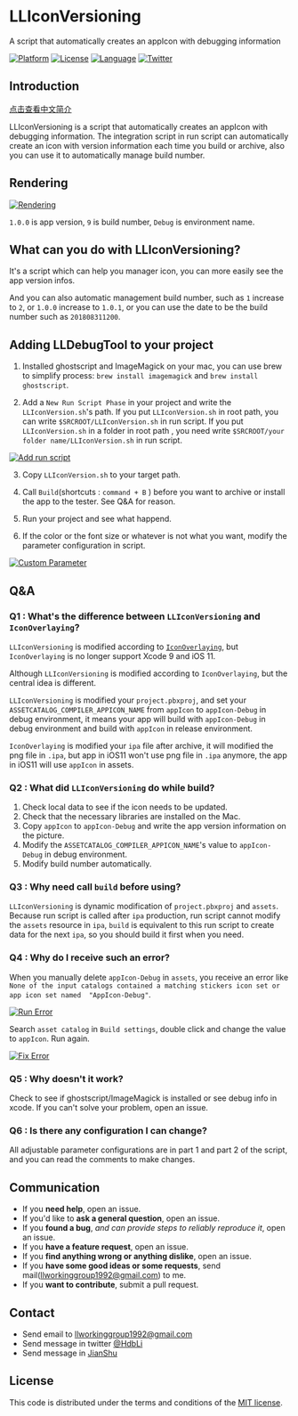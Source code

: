 # LLIconVersioning

A script that automatically creates an appIcon with debugging information

[![Platform](https://img.shields.io/badge/Platform-Xcode-blue.svg)](https://img.shields.io/badge/Platform-Xcode-blue.svg)
[![License](https://img.shields.io/badge/license-MIT-91bc2b.svg)](https://img.shields.io/badge/license-MIT-91bc2b.svg)
[![Language](https://img.shields.io/badge/Language-shell-yellow.svg)](https://img.shields.io/badge/Language-shell-yellow.svg)
[![Twitter](https://img.shields.io/badge/twitter-@HdbLi-1DA1F2.svg)](https://twitter.com/HdbLi)

## Introduction

[点击查看中文简介](https://github.com/HDB-Li/LLIconVersioning/blob/master/README-cn.md)

LLIconVersioning is a script that automatically creates an appIcon with debugging information. The integration script in run script can automatically create an icon with version information each time you build or archive, also you can use it to automatically manage build number.

## Rendering

[![Rendering](https://raw.githubusercontent.com/HDB-Li/HDBImageRepository/master/LLIconVersioning/Rendering.png)](https://raw.githubusercontent.com/HDB-Li/HDBImageRepository/master/LLIconVersioning/Rendering.png)

`1.0.0` is app version, `9` is build number, `Debug` is environment name.

## What can you do with LLIconVersioning?

It's a script which can help you manager icon, you can more easily see the app version infos.

And you can also automatic management build number, such as `1` increase to `2`, or `1.0.0` increase to `1.0.1`, or you can use the date to be the build number such as `201808311200`.

## Adding LLDebugTool to your project

1. Installed ghostscript and ImageMagick on your mac, you can use brew to simplify process: `brew install imagemagick` and `brew install ghostscript`.

2. Add a `New Run Script Phase` in your project and write the `LLIconVersion.sh`'s path. If you put `LLIconVersion.sh` in root path, you can write `$SRCROOT/LLIconVersion.sh` in run script. If you put `LLIconVersion.sh` in a folder in root path , you need write `$SRCROOT/your folder name/LLIconVersion.sh` in run script.

[![Add run script](https://raw.githubusercontent.com/HDB-Li/HDBImageRepository/master/LLIconVersioning/Add-Run-Script.jpg)](https://raw.githubusercontent.com/HDB-Li/HDBImageRepository/master/LLIconVersioning/Add-Run-Script.jpg)

3. Copy `LLIconVersion.sh` to your target path.

4. Call `Build`(shortcuts : `command + B` ) before you want to archive or install the app to the tester. See Q&A for reason.

5. Run your project and see what happend.

6. If the color or the font size or whatever is not what you want, modify the parameter configuration in script.

[![Custom Parameter](https://raw.githubusercontent.com/HDB-Li/HDBImageRepository/master/LLIconVersioning/Custom-Parameter.jpg)](https://raw.githubusercontent.com/HDB-Li/HDBImageRepository/master/LLIconVersioning/Custom-Parameter.jpg)

## Q&A

### Q1 : What's the difference between `LLIconVersioning` and `IconOverlaying`?

`LLIconVersioning` is modified according to [`IconOverlaying`](https://github.com/krzysztofzablocki/IconOverlaying), but `IconOverlaying` is no longer support Xcode 9 and iOS 11. 

Although `LLIconVersioning` is modified according to `IconOverlaying`, but the central idea is different. 

`LLIconVersioning` is modified your `project.pbxproj`, and set your `ASSETCATALOG_COMPILER_APPICON_NAME` from `appIcon` to `appIcon-Debug` in debug environment, it means your app will build with `appIcon-Debug` in debug environment and build with `appIcon` in release environment.

`IconOverlaying` is modified your `ipa` file after archive, it will modified the png file in `.ipa`, but app  in iOS11 won't use png file in `.ipa` anymore, the app in iOS11 will use `appIcon` in assets.

### Q2 : What did `LLIconVersioning` do while build?

1. Check local data to see if the icon needs to be updated.
2. Check that the necessary libraries are installed on the Mac.
3. Copy `appIcon` to `appIcon-Debug` and write the app version information on the picture.
4. Modify the `ASSETCATALOG_COMPILER_APPICON_NAME`'s value to `appIcon-Debug` in debug environment.
5. Modify build number automatically.

### Q3 : Why need call `build` before using?

`LLIconVersioning` is dynamic modification of `project.pbxproj` and `assets`. Because run script is called after `ipa` production, run script cannot modify the `assets` resource in `ipa`, `build` is equivalent to this run script to create data for the next `ipa`, so you should build it first when you need.

### Q4 : Why do I receive such an error?

When you manually delete `appIcon-Debug` in `assets`, you receive an error like `None of the input catalogs contained a matching stickers icon set or app icon set named  "AppIcon-Debug"`.

[![Run Error](https://raw.githubusercontent.com/HDB-Li/HDBImageRepository/master/LLIconVersioning/Run-Error-1.jpg)](https://raw.githubusercontent.com/HDB-Li/HDBImageRepository/master/LLIconVersioning/Run-Error-1.jpg)

Search `asset catalog` in `Build settings`, double click and change the value to `appIcon`. Run again.

[![Fix Error](https://raw.githubusercontent.com/HDB-Li/HDBImageRepository/master/LLIconVersioning/Fix-Error-1.jpg)](https://raw.githubusercontent.com/HDB-Li/HDBImageRepository/master/LLIconVersioning/Fix-Error-1.jpg)

### Q5 : Why doesn't it work?

Check to see if ghostscript/ImageMagick is installed or see debug info in xcode. If you can't solve your problem, open an issue.

### Q6 : Is there any configuration I can change?

All adjustable parameter configurations are in part 1 and part 2 of the script, and you can read the comments to make changes.

## Communication

- If you **need help**, open an issue.
- If you'd like to **ask a general question**, open an issue.
- If you **found a bug**, _and can provide steps to reliably reproduce it_, open an issue.
- If you **have a feature request**, open an issue.
- If you **find anything wrong or anything dislike**, open an issue.
- If you **have some good ideas or some requests**, send mail(llworkinggroup1992@gmail.com) to me.
- If you **want to contribute**, submit a pull request.

## Contact

- Send email to [llworkinggroup1992@gmail.com](llworkinggroup1992@gmail.com)
- Send message in twitter [@HdbLi](https://twitter.com/HdbLi)
- Send message in [JianShu](https://www.jianshu.com/u/a3c82fae85be)

## License

This code is distributed under the terms and conditions of the [MIT license](LICENSE).
